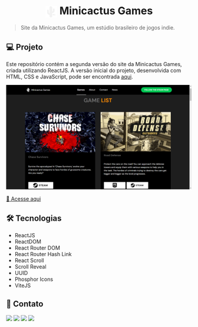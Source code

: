 <h1 align="center" style="text-align: center;">
  <img alt="Logo da Minicactus Games" src="./src/assets/minicactus-games-logo.png" style="vertical-align: middle; width: 32px; height: 32px; background-color: #1e1e1e;">
  Minicactus Games
</h1>

> Site da Minicactus Games, um estúdio brasileiro de jogos indie.

<h2>💻 Projeto</h2>

Este repositório contém a segunda versão do site da Minicactus Games, criada utilizando ReactJS. A versão inicial do projeto, desenvolvida com HTML, CSS e JavaScript, pode ser encontrada [aqui](https://github.com/madalena-rocha/minicactus-games).

![Site da Minicactus Games](./public/minicactus-games.png)

[🔗 Acesse aqui](https://www.minicactusgames.com/)

<h2>🛠️ Tecnologias</h2>

- ReactJS
- ReactDOM
- React Router DOM
- React Router Hash Link
- React Scroll
- Scroll Reveal
- UUID
- Phosphor Icons
- ViteJS

<h2>💜 Contato</h2>

<a href="https://www.linkedin.com/in/madalena-machado-rocha/" target="_blank"><img src="https://img.shields.io/badge/-LinkedIn-%230077B5?style=for-the-badge&logo=linkedin&logoColor=white" target="_blank"></a>
<a href="mailto:rochamada1997m@gmail.com"><img src="https://img.shields.io/badge/-Gmail-%23333?style=for-the-badge&logo=gmail&logoColor=white" target="_blank"></a>
<a href="http://discordapp.com/users/827312692905377802" target="_blank"><img src="https://img.shields.io/badge/Discord-7289DA?style=for-the-badge&logo=discord&logoColor=white" target="_blank"></a> 
<a href="https://www.instagram.com/madalena.machado.rocha/" target="_blank"><img src="https://img.shields.io/badge/-Instagram-%23E4405F?style=for-the-badge&logo=instagram&logoColor=white" target="_blank"></a>

